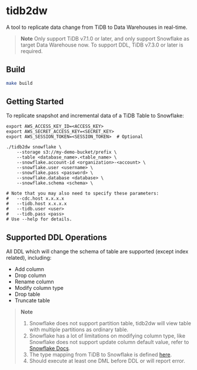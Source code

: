 # tidb2dw

A tool to replicate data change from TiDB to Data Warehouses in real-time.

> **Note**
> Only support TiDB v7.1.0 or later, and only support Snowflake as target Data Warehouse now.
> To support DDL, TiDB v7.3.0 or later is required.

## Build

```bash
make build
```

## Getting Started

To replicate snapshot and incremental data of a TiDB Table to Snowflake:

```shell
export AWS_ACCESS_KEY_ID=<ACCESS_KEY>
export AWS_SECRET_ACCESS_KEY=<SECRET_KEY>
export AWS_SESSION_TOKEN=<SESSION_TOKEN>  # Optional

./tidb2dw snowflake \
    --storage s3://my-demo-bucket/prefix \
    --table <database_name>.<table_name> \
    --snowflake.account-id <organization>-<account> \
    --snowflake.user <username> \
    --snowflake.pass <password> \
    --snowflake.database <database> \
    --snowflake.schema <schema> \

# Note that you may also need to specify these parameters:
#   --cdc.host x.x.x.x
#   --tidb.host x.x.x.x
#   --tidb.user <user>
#   --tidb.pass <pass>
# Use --help for details.
```

## Supported DDL Operations

All DDL which will change the schema of table are supported (except index related), including:

- Add column
- Drop column
- Rename column
- Modify column type
- Drop table
- Truncate table

> **Note**
> 1. Snowflake does not support partition table, tidb2dw will view table with multiple partitions as ordinary table.
> 2. Snowflake has a lot of limitations on modifying column type, like Snowflake does not support update column default value, refer to [Snowflake Docs](https://docs.snowflake.com/en/sql-reference/sql/alter-table-column).
> 3. The type mapping from TiDB to Snowflake is defined [here](./pkg/snowsql/types.go).
> 4. Should execute at least one DML before DDL or will report error.
